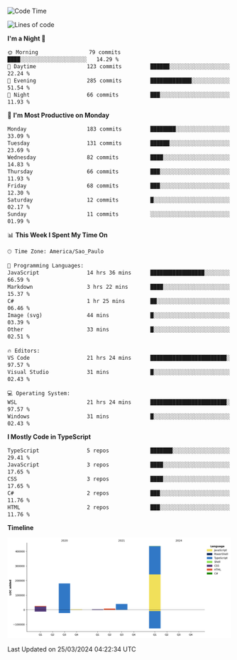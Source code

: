 <!--START_SECTION:waka-->
![Code Time](http://img.shields.io/badge/Code%20Time-2%2C384%20hrs%2044%20mins-blue)

![Lines of code](https://img.shields.io/badge/From%20Hello%20World%20I%27ve%20Written-694.9%20thousand%20lines%20of%20code-blue)

**I'm a Night 🦉** 

```text
🌞 Morning                79 commits          ████░░░░░░░░░░░░░░░░░░░░░   14.29 % 
🌆 Daytime                123 commits         ██████░░░░░░░░░░░░░░░░░░░   22.24 % 
🌃 Evening                285 commits         █████████████░░░░░░░░░░░░   51.54 % 
🌙 Night                  66 commits          ███░░░░░░░░░░░░░░░░░░░░░░   11.93 % 
```
📅 **I'm Most Productive on Monday** 

```text
Monday                   183 commits         ████████░░░░░░░░░░░░░░░░░   33.09 % 
Tuesday                  131 commits         ██████░░░░░░░░░░░░░░░░░░░   23.69 % 
Wednesday                82 commits          ████░░░░░░░░░░░░░░░░░░░░░   14.83 % 
Thursday                 66 commits          ███░░░░░░░░░░░░░░░░░░░░░░   11.93 % 
Friday                   68 commits          ███░░░░░░░░░░░░░░░░░░░░░░   12.30 % 
Saturday                 12 commits          █░░░░░░░░░░░░░░░░░░░░░░░░   02.17 % 
Sunday                   11 commits          ░░░░░░░░░░░░░░░░░░░░░░░░░   01.99 % 
```


📊 **This Week I Spent My Time On** 

```text
🕑︎ Time Zone: America/Sao_Paulo

💬 Programming Languages: 
JavaScript               14 hrs 36 mins      █████████████████░░░░░░░░   66.59 % 
Markdown                 3 hrs 22 mins       ████░░░░░░░░░░░░░░░░░░░░░   15.37 % 
C#                       1 hr 25 mins        ██░░░░░░░░░░░░░░░░░░░░░░░   06.46 % 
Image (svg)              44 mins             █░░░░░░░░░░░░░░░░░░░░░░░░   03.39 % 
Other                    33 mins             █░░░░░░░░░░░░░░░░░░░░░░░░   02.51 % 

🔥 Editors: 
VS Code                  21 hrs 24 mins      ████████████████████████░   97.57 % 
Visual Studio            31 mins             █░░░░░░░░░░░░░░░░░░░░░░░░   02.43 % 

💻 Operating System: 
WSL                      21 hrs 24 mins      ████████████████████████░   97.57 % 
Windows                  31 mins             █░░░░░░░░░░░░░░░░░░░░░░░░   02.43 % 
```

**I Mostly Code in TypeScript** 

```text
TypeScript               5 repos             ███████░░░░░░░░░░░░░░░░░░   29.41 % 
JavaScript               3 repos             ████░░░░░░░░░░░░░░░░░░░░░   17.65 % 
CSS                      3 repos             ████░░░░░░░░░░░░░░░░░░░░░   17.65 % 
C#                       2 repos             ███░░░░░░░░░░░░░░░░░░░░░░   11.76 % 
HTML                     2 repos             ███░░░░░░░░░░░░░░░░░░░░░░   11.76 % 
```



**Timeline**

![Lines of Code chart](https://raw.githubusercontent.com/jonhoffmam/jonhoffmam/master/assets/bar_graph.png)


 Last Updated on 25/03/2024 04:22:34 UTC
<!--END_SECTION:waka-->
